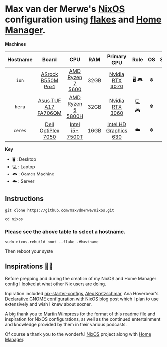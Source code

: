 # Max van der Merwe's [NixOS] configuration using [flakes] and [Home Manager].

**Machines**

|   Hostname  |            Board            |               CPU              |  RAM  |         Primary GPU         | Role | OS  | State |
| :---------: | :-------------------------: | :----------------------------: | :---: | :-------------------------: | :--: | :-: | :---: |
| `ion`     | [ASrock B550M Pro4]           | [AMD Ryzen 7 5600]             | 32GB | [Nvidia RTX 3070]            | 🖥️ 🎮️| ❄️   | ✅    |
| `hera`    | [Asus TUF A17 FA706QM]        | [AMD Ryzen 5 5800H]            | 32GB | [Nvidia RTX 3060]            | 💻️ 🎮️| ❄️   | ✅    |
| `ceres`   | [Dell OptiPlex 7050]          | [Intel i5-7500T]               | 16GB | [Intel HD Graphics 630]      | ☁️    | ❄️   | ✅    |

**Key**

- 🖥️ : Desktop
- 💻️ : Laptop
- 🎮️ : Games Machine
- ☁️ : Server


## Instructions
```
git clone https://github.com/maxvdmerwe/nixos.git

cd nixos
```
### Please see the above table to select a hostname.
```
sudo nixos-rebuild boot --flake .#hostname
```
Then reboot your syste
## Inspirations 🧑‍🏫

Before prepping and during the creation of my NixOS and Home Manager config I looked at what other Nix users are doing.

Inpiration included [nix-starter-configs], [Alex Kretzschmar], Ana Hoverbear's [Declarative GNOME configuration with NixOS] blog post which I plan to use extensively and wish I knew about sooner.

A big thank you to [Martin Wimpress] for the format of this readme file and inspiration for NixOS configurations, as well as the continued entertainment and knowledge provided by them in their various podcasts.

Of course a thank you to the wonderful [NixOS] project along with [Home Manager].

[NixOS]: https://nixos.org
[Home Manager]: https://github.com/nix-community/home-manager
[flakes]: https://nixos-and-flakes.thiscute.world/nixos-with-flakes/introduction-to-flakes

[ASrock B550M Pro4]: https://www.asrock.com/mb/AMD/B550M%20Pro4/
[Asus TUF A17 FA706QM]: https://www.asus.com/laptops/for-gaming/tuf-gaming/2021-asus-tuf-gaming-a17/
[Dell OptiPlex 7050]: https://i.dell.com/sites/csdocuments/Shared-Content_data-Sheets_Documents/en/OptiPlex-7050-Towers-Technical-Specifications.pdf
[AMD Ryzen 7 5600]: https://www.amd.com/en/products/processors/desktops/ryzen/5000-series/amd-ryzen-5-5600x.html
[AMD Ryzen 5 5800H]: https://www.amd.com/en/products/apu/amd-ryzen-7-5800h
[Intel i5-7500T]: https://ark.intel.com/content/www/us/en/ark/products/97121/intel-core-i5-7500t-processor-6m-cache-up-to-3-30-ghz.html
[Nvidia RTX 3060]: https://www.nvidia.com/en-us/geforce/graphics-cards/30-series/rtx-3060-3060ti/
[Nvidia RTX 3070]:https://www.nvidia.com/en-us/geforce/graphics-cards/30-series/rtx-3070-3070ti/
[Intel HD Graphics 630]: https://ark.intel.com/content/www/us/en/ark/products/97121/intel-core-i5-7500t-processor-6m-cache-up-to-3-30-ghz.html

[Martin Wimpress]: https://github.com/wimpysworld
[Alex Kretzschmar]: https://github.com/ironicbadge
[nix-starter-configs]: https://github.com/Misterio77/nix-starter-configs
[Declarative GNOME configuration with NixOS]: https://hoverbear.org/blog/declarative-gnome-configuration-in-nixos